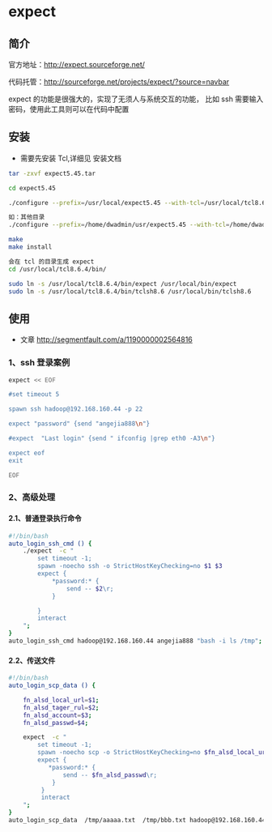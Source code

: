 # expect

## 简介

官方地址：http://expect.sourceforge.net/

代码托管：http://sourceforge.net/projects/expect/?source=navbar

expect 的功能是很强大的，实现了无须人与系统交互的功能，
比如 ssh 需要输入密码，使用此工具则可以在代码中配置


## 安装

* 需要先安装 Tcl,详细见 安装文档

``` sh
tar -zxvf expect5.45.tar

cd expect5.45

./configure --prefix=/usr/local/expect5.45 --with-tcl=/usr/local/tcl8.6.4/lib --with-tclinclude=/usr/local/tcl8.6.4/include

如：其他目录
./configure --prefix=/home/dwadmin/usr/expect5.45 --with-tcl=/home/dwadmin/usr/tcl8.6.4/lib --with-tclinclude=/home/dwadmin/usr/tcl8.6.4/include

make
make install

会在 tcl 的目录生成 expect
cd /usr/local/tcl8.6.4/bin/

sudo ln -s /usr/local/tcl8.6.4/bin/expect /usr/local/bin/expect
sudo ln -s /usr/local/tcl8.6.4/bin/tclsh8.6 /usr/local/bin/tclsh8.6
```


## 使用

- 文章 http://segmentfault.com/a/1190000002564816

### 1、ssh 登录案例

``` sh
expect << EOF

#set timeout 5

spawn ssh hadoop@192.168.160.44 -p 22

expect "password" {send "angejia888\n"}

#expect  "Last login" {send " ifconfig |grep eth0 -A3\n"}

expect eof
exit

EOF
```

### 2、高级处理

#### 2.1、普通登录执行命令

``` sh
#!/bin/bash
auto_login_ssh_cmd () {
    ./expect  -c "
        set timeout -1;
        spawn -noecho ssh -o StrictHostKeyChecking=no $1 $3
        expect {
            *password:* {
                send -- $2\r;
            }

        }
        interact
    ";
}
auto_login_ssh_cmd hadoop@192.168.160.44 angejia888 "bash -i ls /tmp";
```

#### 2.2、传送文件

``` sh
#!/bin/bash
auto_login_scp_data () {

    fn_alsd_local_url=$1;
    fn_alsd_tager_rul=$2;
    fn_alsd_account=$3;
    fn_alsd_passwd=$4;

    expect  -c "
        set timeout -1;
        spawn -noecho scp -o StrictHostKeyChecking=no $fn_alsd_local_url $fn_alsd_account:$fn_alsd_tager_rul
        expect {
           *password:* {
               send -- $fn_alsd_passwd\r;
            }
         }
         interact
    ";
}
auto_login_scp_data  /tmp/aaaaa.txt  /tmp/bbb.txt hadoop@192.168.160.44 angejia888 ;
```
